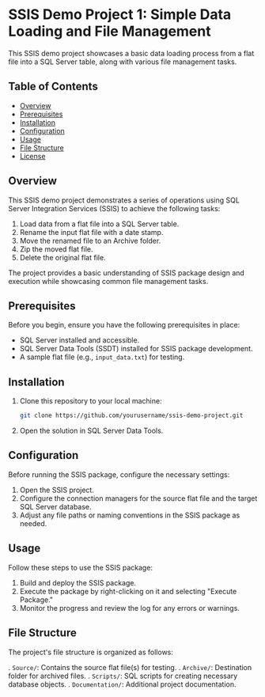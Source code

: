# SSIS Demo Project 1: Simple Data Loading and File Management

This SSIS demo project showcases a basic data loading process from a flat file into a SQL Server table, along with various file management tasks.

## Table of Contents

- [Overview](#overview)
- [Prerequisites](#prerequisites)
- [Installation](#installation)
- [Configuration](#configuration)
- [Usage](#usage)
- [File Structure](#file-structure)
- [License](#license)

## Overview

This SSIS demo project demonstrates a series of operations using SQL Server Integration Services (SSIS) to achieve the following tasks:

1. Load data from a flat file into a SQL Server table.
2. Rename the input flat file with a date stamp.
3. Move the renamed file to an Archive folder.
4. Zip the moved flat file.
5. Delete the original flat file.

The project provides a basic understanding of SSIS package design and execution while showcasing common file management tasks.

## Prerequisites

Before you begin, ensure you have the following prerequisites in place:

- SQL Server installed and accessible.
- SQL Server Data Tools (SSDT) installed for SSIS package development.
- A sample flat file (e.g., `input_data.txt`) for testing.

## Installation

1. Clone this repository to your local machine:

   ```bash
   git clone https://github.com/yourusername/ssis-demo-project.git

1. Open the solution in SQL Server Data Tools.

## Configuration
Before running the SSIS package, configure the necessary settings:

1. Open the SSIS project.
2. Configure the connection managers for the source flat file and the target SQL Server database.
3. Adjust any file paths or naming conventions in the SSIS package as needed.

## Usage
Follow these steps to use the SSIS package:

1. Build and deploy the SSIS package.
2. Execute the package by right-clicking on it and selecting "Execute Package."
3. Monitor the progress and review the log for any errors or warnings.

## File Structure
The project's file structure is organized as follows:

. `Source/`: Contains the source flat file(s) for testing.
. `Archive/`: Destination folder for archived files.
. `Scripts/`: SQL scripts for creating necessary database objects.
. `Documentation/`: Additional project documentation.
